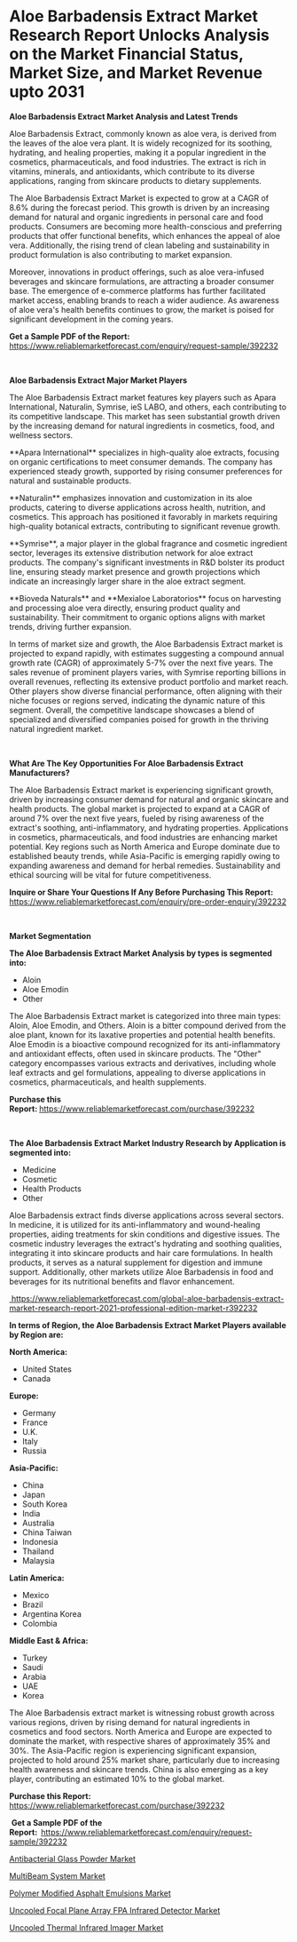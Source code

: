 <p><h1>Aloe Barbadensis Extract Market Research Report Unlocks Analysis on the Market Financial Status, Market Size, and Market Revenue upto 2031</h1></p><p><strong>Aloe Barbadensis Extract Market Analysis and Latest Trends</strong></p>
<p><p>Aloe Barbadensis Extract, commonly known as aloe vera, is derived from the leaves of the aloe vera plant. It is widely recognized for its soothing, hydrating, and healing properties, making it a popular ingredient in the cosmetics, pharmaceuticals, and food industries. The extract is rich in vitamins, minerals, and antioxidants, which contribute to its diverse applications, ranging from skincare products to dietary supplements.</p><p>The Aloe Barbadensis Extract Market is expected to grow at a CAGR of 8.6% during the forecast period. This growth is driven by an increasing demand for natural and organic ingredients in personal care and food products. Consumers are becoming more health-conscious and preferring products that offer functional benefits, which enhances the appeal of aloe vera. Additionally, the rising trend of clean labeling and sustainability in product formulation is also contributing to market expansion. </p><p>Moreover, innovations in product offerings, such as aloe vera-infused beverages and skincare formulations, are attracting a broader consumer base. The emergence of e-commerce platforms has further facilitated market access, enabling brands to reach a wider audience. As awareness of aloe vera's health benefits continues to grow, the market is poised for significant development in the coming years.</p></p>
<p><strong>Get a Sample PDF of the Report:&nbsp;</strong> <a href="https://www.reliablemarketforecast.com/enquiry/request-sample/392232?utm_campaign=1134&utm_medium=2&utm_source=Github&utm_content=ia&utm_term=26102024&utm_id=aloe-barbadensis-extract">https://www.reliablemarketforecast.com/enquiry/request-sample/392232</a></p>
<p>&nbsp;</p>
<p><strong>Aloe Barbadensis Extract Major Market Players</strong></p>
<p><p>The Aloe Barbadensis Extract market features key players such as Apara International, Naturalin, Symrise, ieS LABO, and others, each contributing to its competitive landscape. This market has seen substantial growth driven by the increasing demand for natural ingredients in cosmetics, food, and wellness sectors.</p><p>**Apara International** specializes in high-quality aloe extracts, focusing on organic certifications to meet consumer demands. The company has experienced steady growth, supported by rising consumer preferences for natural and sustainable products. </p><p>**Naturalin** emphasizes innovation and customization in its aloe products, catering to diverse applications across health, nutrition, and cosmetics. This approach has positioned it favorably in markets requiring high-quality botanical extracts, contributing to significant revenue growth.</p><p>**Symrise**, a major player in the global fragrance and cosmetic ingredient sector, leverages its extensive distribution network for aloe extract products. The company's significant investments in R&D bolster its product line, ensuring steady market presence and growth projections which indicate an increasingly larger share in the aloe extract segment.</p><p>**Bioveda Naturals** and **Mexialoe Laboratorios** focus on harvesting and processing aloe vera directly, ensuring product quality and sustainability. Their commitment to organic options aligns with market trends, driving further expansion.</p><p>In terms of market size and growth, the Aloe Barbadensis Extract market is projected to expand rapidly, with estimates suggesting a compound annual growth rate (CAGR) of approximately 5-7% over the next five years. The sales revenue of prominent players varies, with Symrise reporting billions in overall revenues, reflecting its extensive product portfolio and market reach. Other players show diverse financial performance, often aligning with their niche focuses or regions served, indicating the dynamic nature of this segment. Overall, the competitive landscape showcases a blend of specialized and diversified companies poised for growth in the thriving natural ingredient market.</p></p>
<p>&nbsp;</p>
<p><strong>What Are The Key Opportunities For Aloe Barbadensis Extract Manufacturers?</strong></p>
<p><p>The Aloe Barbadensis Extract market is experiencing significant growth, driven by increasing consumer demand for natural and organic skincare and health products. The global market is projected to expand at a CAGR of around 7% over the next five years, fueled by rising awareness of the extract's soothing, anti-inflammatory, and hydrating properties. Applications in cosmetics, pharmaceuticals, and food industries are enhancing market potential. Key regions such as North America and Europe dominate due to established beauty trends, while Asia-Pacific is emerging rapidly owing to expanding awareness and demand for herbal remedies. Sustainability and ethical sourcing will be vital for future competitiveness.</p></p>
<p><strong>Inquire or Share Your Questions If Any Before Purchasing This Report:</strong> <a href="https://www.reliablemarketforecast.com/enquiry/pre-order-enquiry/392232?utm_campaign=1134&utm_medium=2&utm_source=Github&utm_content=ia&utm_term=26102024&utm_id=aloe-barbadensis-extract">https://www.reliablemarketforecast.com/enquiry/pre-order-enquiry/392232</a></p>
<p>&nbsp;</p>
<p><strong>Market Segmentation</strong></p>
<p><strong>The Aloe Barbadensis Extract Market Analysis by types is segmented into:</strong></p>
<p><ul><li>Aloin</li><li>Aloe Emodin</li><li>Other</li></ul></p>
<p><p>The Aloe Barbadensis Extract market is categorized into three main types: Aloin, Aloe Emodin, and Others. Aloin is a bitter compound derived from the aloe plant, known for its laxative properties and potential health benefits. Aloe Emodin is a bioactive compound recognized for its anti-inflammatory and antioxidant effects, often used in skincare products. The "Other" category encompasses various extracts and derivatives, including whole leaf extracts and gel formulations, appealing to diverse applications in cosmetics, pharmaceuticals, and health supplements.</p></p>
<p><strong>Purchase this Report:&nbsp;</strong><a href="https://www.reliablemarketforecast.com/purchase/392232?utm_campaign=1134&utm_medium=2&utm_source=Github&utm_content=ia&utm_term=26102024&utm_id=aloe-barbadensis-extract">https://www.reliablemarketforecast.com/purchase/392232</a></p>
<p>&nbsp;</p>
<p><strong>The Aloe Barbadensis Extract Market Industry Research by Application is segmented into:</strong></p>
<p><ul><li>Medicine</li><li>Cosmetic</li><li>Health Products</li><li>Other</li></ul></p>
<p><p>Aloe Barbadensis extract finds diverse applications across several sectors. In medicine, it is utilized for its anti-inflammatory and wound-healing properties, aiding treatments for skin conditions and digestive issues. The cosmetic industry leverages the extract's hydrating and soothing qualities, integrating it into skincare products and hair care formulations. In health products, it serves as a natural supplement for digestion and immune support. Additionally, other markets utilize Aloe Barbadensis in food and beverages for its nutritional benefits and flavor enhancement.</p></p>
<p><a href="https://www.reliablemarketforecast.com/global-aloe-barbadensis-extract-market-research-report-2021-professional-edition-market-r392232?utm_campaign=1134&utm_medium=2&utm_source=Github&utm_content=ia&utm_term=26102024&utm_id=aloe-barbadensis-extract">&nbsp;https://www.reliablemarketforecast.com/global-aloe-barbadensis-extract-market-research-report-2021-professional-edition-market-r392232</a></p>
<p><strong>In terms of Region, the Aloe Barbadensis Extract Market Players available by Region are:</strong></p>
<p>
    <p> <strong> North America: </strong>
        <ul>
            <li>United States</li>
            <li>Canada</li>
        </ul>
        </p> 
    <p> <strong> Europe: </strong>
        <ul>
            <li>Germany</li>
            <li>France</li>
            <li>U.K.</li>
            <li>Italy</li>
            <li>Russia</li>
        </ul>
        </p> 
    <p> <strong> Asia-Pacific: </strong>
        <ul>
            <li>China</li>
            <li>Japan</li>
            <li>South Korea</li>
            <li>India</li>
            <li>Australia</li>
            <li>China Taiwan</li>
            <li>Indonesia</li>
            <li>Thailand</li>
            <li>Malaysia</li>
        </ul>
        </p> 
    <p> <strong> Latin America: </strong>
        <ul>
            <li>Mexico</li>
            <li>Brazil</li>
            <li>Argentina Korea</li>
            <li>Colombia</li>
        </ul>
        </p> 
    <p> <strong> Middle East & Africa: </strong>
        <ul>
            <li>Turkey</li>
            <li>Saudi</li>
            <li>Arabia</li>
            <li>UAE</li>
            <li>Korea</li>
        </ul>
    </p>
    </p>
<p><p>The Aloe Barbadensis extract market is witnessing robust growth across various regions, driven by rising demand for natural ingredients in cosmetics and food sectors. North America and Europe are expected to dominate the market, with respective shares of approximately 35% and 30%. The Asia-Pacific region is experiencing significant expansion, projected to hold around 25% market share, particularly due to increasing health awareness and skincare trends. China is also emerging as a key player, contributing an estimated 10% to the global market.</p></p>
<p><strong>Purchase this Report: </strong><a href="https://www.reliablemarketforecast.com/purchase/392232?utm_campaign=1134&utm_medium=2&utm_source=Github&utm_content=ia&utm_term=26102024&utm_id=aloe-barbadensis-extract">https://www.reliablemarketforecast.com/purchase/392232</a></p>
<p>&nbsp;<strong>Get a Sample PDF of the Report:&nbsp;&nbsp;</strong><a href="https://www.reliablemarketforecast.com/enquiry/request-sample/392232?utm_campaign=1134&utm_medium=2&utm_source=Github&utm_content=ia&utm_term=26102024&utm_id=aloe-barbadensis-extract">https://www.reliablemarketforecast.com/enquiry/request-sample/392232</a></p>
<p><strong></strong></p>
<p><p><a href="https://github.com/alea79alre/Market-Research-Report-List-1/blob/main/antibacterial-glass-powder-market.md?utm_campaign=1134&utm_medium=2&utm_source=Github&utm_content=ia&utm_term=26102024&utm_id=aloe-barbadensis-extract">Antibacterial Glass Powder Market</a></p><p><a href="https://issuu.com/reportprime-2/docs/multibeam-system-market-size-2030.p_fb45560b6b513b?utm_campaign=1134&utm_medium=2&utm_source=Github&utm_content=ia&utm_term=26102024&utm_id=aloe-barbadensis-extract">MultiBeam System Market</a></p><p><a href="https://github.com/malika4dt4reta/Market-Research-Report-List-1/blob/main/polymer-modified-asphalt-emulsions-market.md?utm_campaign=1134&utm_medium=2&utm_source=Github&utm_content=ia&utm_term=26102024&utm_id=aloe-barbadensis-extract">Polymer Modified Asphalt Emulsions Market</a></p><p><a href="https://www.linkedin.com/pulse/uncooled-focal-plane-array-fpa-infrared-detector-market-nk3ne?utm_campaign=1134&utm_medium=2&utm_source=Github&utm_content=ia&utm_term=26102024&utm_id=aloe-barbadensis-extract">Uncooled Focal Plane Array FPA Infrared Detector Market</a></p><p><a href="https://www.linkedin.com/pulse/uncooled-thermal-infrared-imager-industry-sector-new-technologies-z6i3f?utm_campaign=1134&utm_medium=2&utm_source=Github&utm_content=ia&utm_term=26102024&utm_id=aloe-barbadensis-extract">Uncooled Thermal Infrared Imager Market</a></p></p>